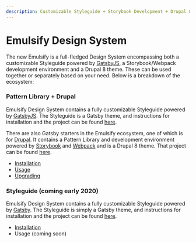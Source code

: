 ```yaml
---
description: Customizable Styleguide + Storybook Development + Drupal 8 theme
---
```


# Emulsify Design System

The new Emulsify is a full-fledged Design System encompassing both a customizable Styleguide powered by [GatsbyJS](https://www.gatsbyjs.org/), a Storybook/Webpack development environment and a Drupal 8 theme. These can be used together or separately based on your need. Below is a breakdown of the ecosystem:

### Pattern Library + Drupal

Emulsify Design System contains a fully customizable Styleguide powered by [GatsbyJS](https://www.gatsbyjs.org/). The Styleguide is a Gatsby theme, and instructions for installation and the project can be found [here](https://github.com/emulsify-ds/gatsby-theme-emulsify).

There are also Gatsby starters in the Emulsify ecosystem, one of which is for [Drupal](https://www.drupal.org/). It contains a Pattern Library and development environment powered by [Storybook](https://storybook.js.org/) and [Webpack](https://webpack.js.org/) and is a Drupal 8 theme. That project can be found [here](https://github.com/emulsify-ds/gatsby-starter-emulsify-drupal).

* [Installation](https://fourkitchens.gitbook.io/emulsify-design-system/installation/drupal-installation)
* [Usage](https://fourkitchens.gitbook.io/emulsify-design-system/drupal/usage)
* [Upgrading](https://fourkitchens.gitbook.io/emulsify-design-system/drupal/installation-new)

### Styleguide \(coming early 2020\)

Emulsify Design System contains a fully customizable Styleguide powered by [Gatsby](https://www.gatsbyjs.org/). The Styleguide is simply a Gatsby theme, and instructions for installation and the project can be found [here](https://github.com/emulsify-ds/gatsby-theme-emulsify).

* [Installation](https://fourkitchens.gitbook.io/emulsify-design-system/styleguide/installation)
* Usage \(coming soon\)

